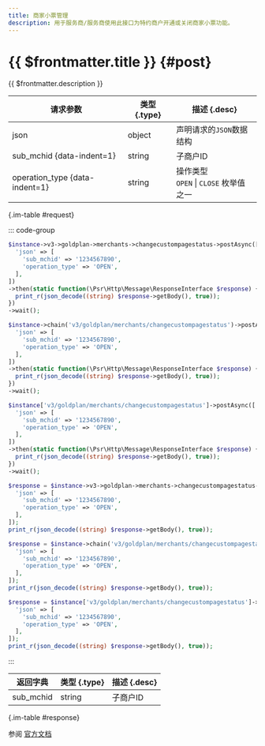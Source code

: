 ```yaml
---
title: 商家小票管理
description: 用于服务商/服务商使用此接口为特约商户开通或关闭商家小票功能。
---
```


# {{ $frontmatter.title }} {#post}

{{ $frontmatter.description }}

| 请求参数 | 类型 {.type} | 描述 {.desc}
| --- | --- | ---
| json | object | 声明请求的`JSON`数据结构
| sub_mchid {data-indent=1} | string | 子商户ID
| operation_type {data-indent=1} | string | 操作类型<br/>`OPEN` \| `CLOSE` 枚举值之一

{.im-table #request}

::: code-group

```php [异步纯链式]
$instance->v3->goldplan->merchants->changecustompagestatus->postAsync([
  'json' => [
    'sub_mchid' => '1234567890',
    'operation_type' => 'OPEN',
  ],
])
->then(static function(\Psr\Http\Message\ResponseInterface $response) {
  print_r(json_decode((string) $response->getBody(), true));
})
->wait();
```

```php [异步声明式]
$instance->chain('v3/goldplan/merchants/changecustompagestatus')->postAsync([
  'json' => [
    'sub_mchid' => '1234567890',
    'operation_type' => 'OPEN',
  ],
])
->then(static function(\Psr\Http\Message\ResponseInterface $response) {
  print_r(json_decode((string) $response->getBody(), true));
})
->wait();
```

```php [异步属性式]
$instance['v3/goldplan/merchants/changecustompagestatus']->postAsync([
  'json' => [
    'sub_mchid' => '1234567890',
    'operation_type' => 'OPEN',
  ],
])
->then(static function(\Psr\Http\Message\ResponseInterface $response) {
  print_r(json_decode((string) $response->getBody(), true));
})
->wait();
```

```php [同步纯链式]
$response = $instance->v3->goldplan->merchants->changecustompagestatus->post([
  'json' => [
    'sub_mchid' => '1234567890',
    'operation_type' => 'OPEN',
  ],
]);
print_r(json_decode((string) $response->getBody(), true));
```

```php [同步声明式]
$response = $instance->chain('v3/goldplan/merchants/changecustompagestatus')->post([
  'json' => [
    'sub_mchid' => '1234567890',
    'operation_type' => 'OPEN',
  ],
]);
print_r(json_decode((string) $response->getBody(), true));
```

```php [同步属性式]
$response = $instance['v3/goldplan/merchants/changecustompagestatus']->post([
  'json' => [
    'sub_mchid' => '1234567890',
    'operation_type' => 'OPEN',
  ],
]);
print_r(json_decode((string) $response->getBody(), true));
```

:::

| 返回字典 | 类型 {.type} | 描述 {.desc}
| --- | --- | ---
| sub_mchid | string | 子商户ID

{.im-table #response}

参阅 [官方文档](https://pay.weixin.qq.com/wiki/doc/apiv3/wxpay/goldplan/chapter3_2.shtml)
